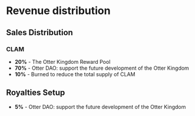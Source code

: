 # Revenue distribution

## Sales Distribution

### CLAM

- **20%** - The Otter Kingdom Reward Pool
- **70%** - Otter DAO: support the future development of the Otter Kingdom
- **10%** - Burned to reduce the total supply of CLAM

## Royalties Setup

- **5%** - Otter DAO: support the future development of the Otter Kingdom
